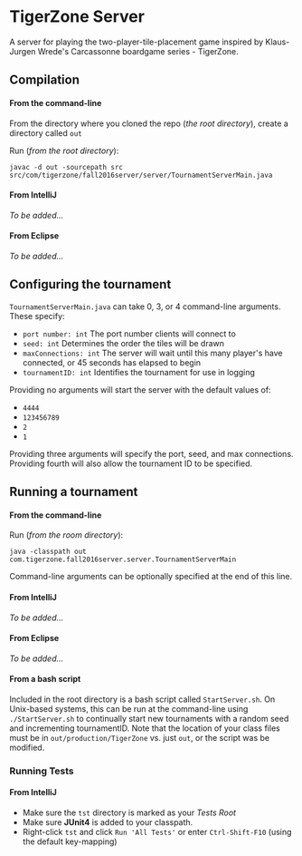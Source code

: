 # TigerZone Server
A server for playing the two-player-tile-placement game inspired by Klaus-Jurgen Wrede's Carcassonne boardgame series - TigerZone.

## Compilation
#### From the command-line
From the directory where you cloned the repo (*the root directory*), create a directory called `out`
 
 Run (*from the root directory*):

`javac -d out -sourcepath src src/com/tigerzone/fall2016server/server/TournamentServerMain.java`

#### From IntelliJ
*To be added...*

#### From Eclipse
*To be added...*
 

## Configuring the tournament
`TournamentServerMain.java` can take 0, 3, or 4 command-line arguments. These specify:
+ `port number: int`  The port number clients will connect to
+ `seed: int` Determines the order the tiles will be drawn
+ `maxConnections: int` The server will wait until this many player's have connected, or 45 seconds has elapsed to begin 
+ `tournamentID: int` Identifies the tournament for use in logging

Providing no arguments will start the server with the default values of: 
+ `4444` 
+ `123456789` 
+ `2` 
+ `1` 

Providing three arguments will specify the port, seed, and max connections. Providing fourth will also allow the 
tournament ID to be specified. 


## Running a tournament
#### From the command-line

Run (*from the room directory*):

`java -classpath out com.tigerzone.fall2016server.server.TournamentServerMain`

Command-line arguments can be optionally specified at the end of this line.
 
#### From IntelliJ
*To be added...*
 
#### From Eclipse
*To be added...*

#### From a bash script
Included in the root directory is a bash script called `StartServer.sh`. 
On Unix-based systems, this can be run at the command-line using `./StartServer.sh` to continually start new tournaments 
with a random seed and incrementing tournamentID. Note that the location of your class files must be in `out/production/TigerZone` vs. just `out`, or the script was be modified.

### Running Tests

#### From IntelliJ
+ Make sure the `tst` directory is marked as your *Tests Root*
+ Make sure **JUnit4** is added to your classpath. 
+ Right-click `tst` and click `Run 'All Tests'` or enter `Ctrl-Shift-F10` (using the default key-mapping)
 
 
